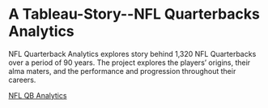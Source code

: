 # A Tableau-Story--NFL Quarterbacks Analytics <br>
NFL Quarterback Analytics explores story behind 1,320 NFL Quarterbacks over a period of 90 years. The project explores the players’ origins, their alma maters, and the performance and progression throughout their careers.

[NFL QB Analytics](https://public.tableau.com/profile/hao3435#!/vizhome/NFLQuarterbacks_0/Story1?publish=yes)
